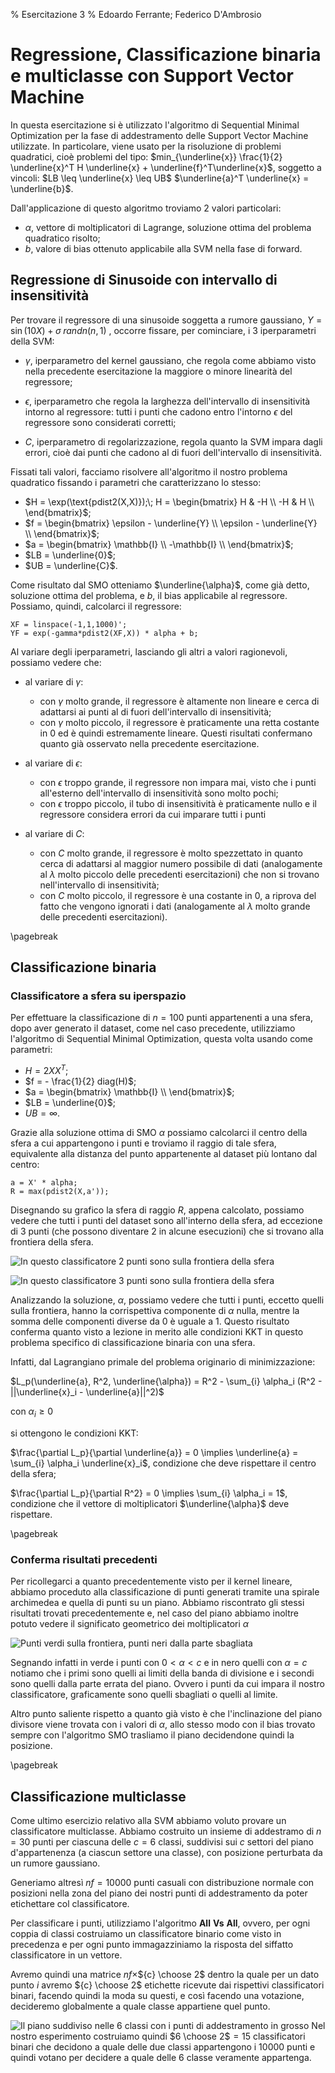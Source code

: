 ﻿% Esercitazione 3
% Edoardo Ferrante; Federico D'Ambrosio

# Regressione, Classificazione binaria e multiclasse con Support Vector Machine
In questa esercitazione si è utilizzato l'algoritmo di Sequential Minimal Optimization per la fase di addestramento delle Support Vector Machine utilizzate. In particolare, viene usato per la risoluzione di problemi quadratici, cioè problemi del tipo:
$min_{\underline{x}} \frac{1}{2} \underline{x}^T H \underline{x} + \underline{f}^T\underline{x}$, soggetto a vincoli:
$LB \leq \underline{x} \leq UB$
$\underline{a}^T \underline{x} = \underline{b}$.

Dall'applicazione di questo algoritmo troviamo 2 valori particolari:

  - $\alpha$, vettore di moltiplicatori di Lagrange, soluzione ottima del problema quadratico risolto;
  - $b$, valore di bias ottenuto applicabile alla SVM nella fase di forward.  

## Regressione di Sinusoide con intervallo di insensitività

Per trovare il regressore di una sinusoide soggetta a rumore gaussiano, $Y = \sin(10X) + \sigma \; randn(n,1)$ , occorre fissare, per cominciare, i 3 iperparametri della SVM:

 - $\gamma$, iperparametro del kernel gaussiano, che regola come abbiamo visto nella precedente esercitazione la maggiore o minore linearità del regressore;
 
 - $\epsilon$, iperparametro che regola la larghezza dell'intervallo di insensitività intorno al regressore: tutti i punti che cadono entro l'intorno $\epsilon$ del regressore sono considerati corretti;
 
 - $C$, iperparametro di regolarizzazione, regola quanto la SVM impara dagli errori, cioè dai punti che cadono al di fuori dell'intervallo di insensitività.

Fissati tali valori, facciamo risolvere all'algoritmo il nostro problema quadratico fissando i parametri che caratterizzano lo stesso:

 - $H = \exp(\text{pdist2(X,X)});\; H = \begin{bmatrix}
										H & -H \\
										-H & H \\
										\end{bmatrix}$;
 - $f = \begin{bmatrix}
		\epsilon - \underline{Y} \\
		\epsilon - \underline{Y} \\
		\end{bmatrix}$;
 - $a = \begin{bmatrix}
		\mathbb{I} \\
		-\mathbb{I} \\
		\end{bmatrix}$;
 - $LB = \underline{0}$;
 - $UB = \underline{C}$.

Come risultato dal SMO otteniamo $\underline{\alpha}$, come già detto, soluzione ottima del problema, e $b$, il bias applicabile al regressore.
Possiamo, quindi, calcolarci il regressore:

	XF = linspace(-1,1,1000)';
	YF = exp(-gamma*pdist2(XF,X)) * alpha + b;

Al variare degli iperparametri, lasciando gli altri a valori ragionevoli, possiamo vedere che:

 - al variare di $\gamma$:
 
    - con $\gamma$ molto grande, il regressore è altamente non lineare e cerca di adattarsi ai punti al di fuori dell'intervallo di insensitività;
    - con $\gamma$ molto piccolo, il regressore è praticamente una retta costante in 0 ed è quindi estremamente lineare.
  Questi risultati confermano quanto già osservato nella precedente esercitazione.
  
 - al variare di $\epsilon$:
 
    - con $\epsilon$ troppo grande, il regressore non impara mai, visto che i punti all'esterno dell'intervallo di insensitività sono molto pochi;
    - con $\epsilon$ troppo piccolo, il tubo di insensitività è praticamente nullo e il regressore considera errori da cui imparare tutti i punti
 - al variare di $C$:
 
    - con $C$ molto grande, il regressore è molto spezzettato in quanto cerca di adattarsi al maggior numero possibile di dati (analogamente al $\lambda$ molto piccolo delle precedenti esercitazioni) che non si trovano nell'intervallo di insensitività;
    - con $C$ molto piccolo, il regressore è una costante in 0, a riprova del fatto che vengono ignorati i dati (analogamente al $\lambda$ molto grande delle precedenti esercitazioni).

\pagebreak
	
## Classificazione binaria 
### Classificatore a sfera su iperspazio
Per effettuare la classificazione di $n=100$ punti appartenenti a una sfera, dopo aver generato il dataset, come nel caso precedente, utilizziamo l'algoritmo di Sequential Minimal Optimization, questa volta usando come parametri:

 - $H = 2 X X^T$;
 - $f = - \frac{1}{2} diag(H)$;
 - $a = \begin{bmatrix}
		\mathbb{I} \\
		\end{bmatrix}$;
 - $LB = \underline{0}$;
 - $UB = \infty$.

Grazie alla soluzione ottima di SMO $\alpha$ possiamo calcolarci il centro della sfera a cui appartengono i punti e troviamo il raggio di tale sfera, equivalente alla distanza del punto appartenente al dataset più lontano dal centro:

	a = X' * alpha;
	R = max(pdist2(X,a'));

Disegnando su grafico la sfera di raggio $R$, appena calcolato, possiamo vedere che tutti i punti del dataset sono all'interno della sfera, ad eccezione di 3 punti (che possono diventare 2 in alcune esecuzioni) che si trovano
alla frontiera della sfera.


![In questo classificatore 2 punti sono sulla frontiera della sfera](graph1.png "test") 

![In questo classificatore 3 punti sono sulla frontiera della sfera](graph2.png "test")

Analizzando la soluzione, $\alpha$, possiamo vedere che tutti i punti, eccetto quelli sulla frontiera, hanno la corrispettiva componente di $\alpha$ nulla, mentre la somma delle componenti diverse da 0 è uguale a $1$.
Questo risultato conferma quanto visto a lezione in merito alle condizioni KKT in questo problema specifico di classificazione binaria con una sfera.

Infatti, dal Lagrangiano primale del problema originario di minimizzazione:

$L_p(\underline{a}, R^2, \underline{\alpha}) = R^2 - \sum_{i} \alpha_i (R^2 - ||\underline{x}_i - \underline{a}||^2)$

con $\alpha_i \geq 0$

si ottengono le condizioni KKT:

$\frac{\partial L_p}{\partial \underline{a}} = 0 \implies \underline{a} = \sum_{i} \alpha_i \underline{x}_i$, condizione che deve rispettare il centro della sfera;

$\frac{\partial L_p}{\partial R^2} = 0 \implies \sum_{i} \alpha_i = 1$, condizione che il vettore di moltiplicatori $\underline{\alpha}$ deve rispettare.

\pagebreak

### Conferma risultati precedenti
Per ricollegarci a quanto precedentemente visto per il kernel lineare, abbiamo proceduto alla classificazione di punti generati tramite una spirale archimedea e quella di punti su un piano.
Abbiamo riscontrato gli stessi risultati trovati precedentemente e, nel caso del piano abbiamo inoltre potuto vedere il significato geometrico dei moltiplicatori $\alpha$

![Punti verdi sulla frontiera, punti neri dalla parte sbagliata](graph3.png "test")

Segnando infatti in verde i punti con $0 < \alpha < c$ e in nero quelli con $\alpha = c$ notiamo che i primi sono quelli ai limiti della banda di divisione e i secondi sono quelli dalla parte errata del piano.
Ovvero i punti da cui impara il nostro classificatore, graficamente sono quelli sbagliati o quelli al limite.

Altro punto saliente rispetto a quanto già visto è che l'inclinazione del piano divisore viene trovata con i valori di $\alpha$, allo stesso modo con il bias trovato sempre con l'algoritmo SMO trasliamo il piano decidendone quindi la posizione.

\pagebreak

## Classificazione multiclasse
Come ultimo esercizio relativo alla SVM abbiamo voluto provare un classificatore multiclasse.
Abbiamo costruito un insieme di addestramo di $n=30$ punti per ciascuna delle $c = 6$ classi, suddivisi sui $c$ settori del piano d'appartenenza (a ciascun settore una classe), con posizione perturbata da un rumore gaussiano.

Generiamo altresì $nf = 10000$ punti casuali con distribuzione normale con posizioni nella zona del piano dei nostri punti di addestramento da poter etichettare col classificatore.

Per classificare i punti, utilizziamo l'algoritmo $\mathbf{All}$ $\mathbf{Vs}$ $\mathbf{All}$, ovvero, per ogni coppia di classi costruiamo un classificatore binario come visto in precedenza e per ogni punto immagazziniamo la risposta del siffatto classificatore in un vettore.

Avremo quindi una matrice $nf \times$${c} \choose 2$ dentro la quale per un dato punto $i$ avremo ${c} \choose 2$ etichette ricevute dai rispettivi classificatori binari, facendo quindi la moda su questi, e così facendo una votazione, decideremo globalmente a quale classe appartiene quel punto.

![Il piano suddiviso nelle 6 classi con i punti di addestramento in grosso](graph4.png "test")
Nel nostro esperimento costruiamo quindi $6 \choose 2$$= 15$ classificatori binari che decidono a quale delle due classi appartengono i $10000$ punti e quindi votano per decidere a quale delle 6 classe veramente appartenga.





